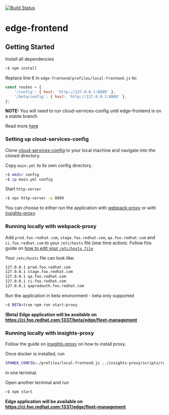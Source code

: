 [![Build Status](https://travis-ci.com/RedHatInsights/edge-frontend.svg?branch=master)](https://travis-ci.com/RedHatInsights/edge-frontend)

# edge-frontend

## Getting Started

Install all dependencies

```bash
>$ npm install
```

Replace line 6 in `edge-frontend/profiles/local-frontend.js` to:

```js
const routes = {
    '/config': { host: 'http://127.0.0.1:8889' },
    '/beta/config': { host: 'http://127.0.0.1:8889' },
};
```

**NOTE:**
You will need to run cloud-services-config until edge-frontend is on a stable branch


Read more [here](https://github.com/RedHatInsights/cloud-services-config#testing-your-changes-locally)

### Setting up cloud-services-config

Clone [cloud-services-config](https://github.com/RedHatInsights/cloud-services-config) to your local machine and navigate into the cloned directory.

Copy `main.yml` to its own config directory.

```bash
>$ mkdir config
>$ cp main.yml config
```

Start `http-server`
```bash
>$ npx http-server -p 8889
```

You can choose to either run the application with [webpack-proxy](#running-locally-with-webpack-proxy) or with [insights-proxy](#running-locally-with-insights-proxy).

### Running locally with webpack-proxy

Add `prod.foo.redhat.com`, `stage.foo.redhat.com`, `qa.foo.redhat.com` and  `ci.foo.redhat.com` to your `/etc/hosts` file (one time action). Follow this guide on [how to edit your `/etc/hosts file`](https://docs.rackspace.com/support/how-to/modify-your-hosts-file/)

Your `/etc/hosts` file can look like:

```bash
127.0.0.1 prod.foo.redhat.com
127.0.0.1 stage.foo.redhat.com
127.0.0.1 qa.foo.redhat.com
127.0.0.1 ci.foo.redhat.com
127.0.0.1 qaprodauth.foo.redhat.com
```

Run the application in beta environment - beta only supported
```bash
>$ BETA=true npm run start:proxy
```

**(Beta) Edge application will be available on https://ci.foo.redhat.com:1337/beta/edge/fleet-management**

### Running locally with insights-proxy

Follow the guide on [insights-proxy](https://github.com/RedHatInsights/insights-proxy) on how to install proxy.

Once docker is installed, run
```bash
SPANDX_CONFIG=./profiles/local-frontend.js ../insights-proxy/scripts/run.sh
```
in one terminal.

Open another terminal and run

```bash
>$ npm start
```

**Edge application will be available on https://ci.foo.redhat.com:1337/edge/fleet-management**

